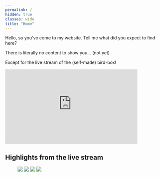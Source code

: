 ```yaml
---
permalink: /
hidden: true
classes: wide
title: "Home"
---
```


Hello, so you've come to my website. Tell me what did you expect to find here?

There is literally no content to show you... (not yet)

Except for the live stream of the (self-made) bird-box!

<iframe width="424" height="240" src="https://www.youtube.com/embed/live_stream?channel=UCe1CcDMumN3CarckgJC8xXw" title="YouTube video player" frameborder="0" allow="accelerometer; autoplay; clipboard-write; encrypted-media; gyroscope; picture-in-picture" allowfullscreen></iframe>

## Highlights from the live stream
<figure class="half">
    <a href="{{ site.baseurl }}/assets/images/highlight_1.jpg"><img src="{{ site.baseurl }}/assets/images/highlight_1.jpg"></a>
    <a href="{{ site.baseurl }}/assets/images/highlight_2.jpg"><img src="{{ site.baseurl }}/assets/images/highlight_2.jpg"></a>
    <a href="{{ site.baseurl }}/assets/images/highlight_3.jpeg"><img src="{{ site.baseurl }}/assets/images/highlight_3.jpeg"></a>
    <a href="{{ site.baseurl }}/assets/images/highlight_4.jpeg"><img src="{{ site.baseurl }}/assets/images/highlight_4.jpeg"></a>
</figure>
